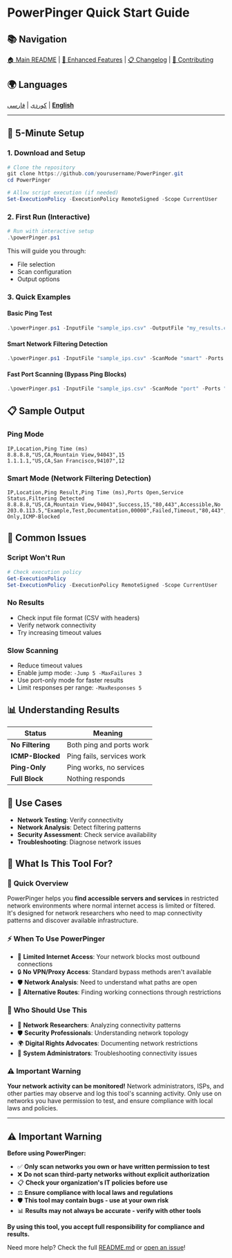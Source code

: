 # PowerPinger Quick Start Guide

## 📚 Navigation
[🏠 Main README](README.md) | [🔧 Enhanced Features](ENHANCED_FEATURES.md) | [📋 Changelog](CHANGELOG.md) | [🤝 Contributing](CONTRIBUTING.md)

## 🌍 Languages
[کوردی](QUICKSTART_KU.md) | [فارسی](QUICKSTART_FA.md) | [**English**](QUICKSTART.md)

---

## 🚀 5-Minute Setup

### 1. Download and Setup
```powershell
# Clone the repository
git clone https://github.com/yourusername/PowerPinger.git
cd PowerPinger

# Allow script execution (if needed)
Set-ExecutionPolicy -ExecutionPolicy RemoteSigned -Scope CurrentUser
```

### 2. First Run (Interactive)
```powershell
# Run with interactive setup
.\powerPinger.ps1
```
This will guide you through:
- File selection
- Scan configuration
- Output options

### 3. Quick Examples

#### Basic Ping Test
```powershell
.\powerPinger.ps1 -InputFile "sample_ips.csv" -OutputFile "my_results.csv"
```

#### Smart Network Filtering Detection
```powershell
.\powerPinger.ps1 -InputFile "sample_ips.csv" -ScanMode "smart" -Ports "80,443,22"
```

#### Fast Port Scanning (Bypass Ping Blocks)
```powershell
.\powerPinger.ps1 -InputFile "sample_ips.csv" -ScanMode "port" -Ports "80,443"
```

## 📋 Sample Output

### Ping Mode
```csv
IP,Location,Ping Time (ms)
8.8.8.8,"US,CA,Mountain View,94043",15
1.1.1.1,"US,CA,San Francisco,94107",12
```

### Smart Mode (Network Filtering Detection)
```csv
IP,Location,Ping Result,Ping Time (ms),Ports Open,Service Status,Filtering Detected
8.8.8.8,"US,CA,Mountain View,94043",Success,15,"80,443",Accessible,No
203.0.113.5,"Example,Test,Documentation,00000",Failed,Timeout,"80,443",Services-Only,ICMP-Blocked
```

## 🔧 Common Issues

### Script Won't Run
```powershell
# Check execution policy
Get-ExecutionPolicy
Set-ExecutionPolicy -ExecutionPolicy RemoteSigned -Scope CurrentUser
```

### No Results
- Check input file format (CSV with headers)
- Verify network connectivity
- Try increasing timeout values

### Slow Scanning
- Reduce timeout values
- Enable jump mode: `-Jump 5 -MaxFailures 3`
- Use port-only mode for faster results
- Limit responses per range: `-MaxResponses 5`

## 📊 Understanding Results

| Status | Meaning |
|--------|---------|
| **No Filtering** | Both ping and ports work |
| **ICMP-Blocked** | Ping fails, services work |
| **Ping-Only** | Ping works, no services |
| **Full Block** | Nothing responds |

## 🎯 Use Cases

- **Network Testing**: Verify connectivity
- **Network Analysis**: Detect filtering patterns  
- **Security Assessment**: Check service availability
- **Troubleshooting**: Diagnose network issues

## 🎯 What Is This Tool For?

### 📖 **Quick Overview**
PowerPinger helps you **find accessible servers and services** in restricted network environments where normal internet access is limited or filtered. It's designed for network researchers who need to map connectivity patterns and discover available infrastructure.

### ⚡ **When To Use PowerPinger**
- 🚫 **Limited Internet Access**: Your network blocks most outbound connections
- 🔒 **No VPN/Proxy Access**: Standard bypass methods aren't available
- 🛡️ **Network Analysis**: Need to understand what paths are open
- 📡 **Alternative Routes**: Finding working connections through restrictions

### 👥 **Who Should Use This**
- 🔬 **Network Researchers**: Analyzing connectivity patterns
- 🛡️ **Security Professionals**: Understanding network topology
- 🌍 **Digital Rights Advocates**: Documenting network restrictions
- 🔧 **System Administrators**: Troubleshooting connectivity issues

### ⚠️ **Important Warning**
**Your network activity can be monitored!** Network administrators, ISPs, and other parties may observe and log this tool's scanning activity. Only use on networks you have permission to test, and ensure compliance with local laws and policies.

---

## ⚠️ Important Warning

**Before using PowerPinger:**
- ✅ **Only scan networks you own or have written permission to test**
- ❌ **Do not scan third-party networks without explicit authorization**
- 📋 **Check your organization's IT policies before use**
- ⚖️ **Ensure compliance with local laws and regulations**
- 🛡️ **This tool may contain bugs - use at your own risk**
- 📊 **Results may not always be accurate - verify with other tools**

**By using this tool, you accept full responsibility for compliance and results.**

Need more help? Check the full [README.md](README.md) or [open an issue](https://github.com/yourusername/PowerPinger/issues)!
